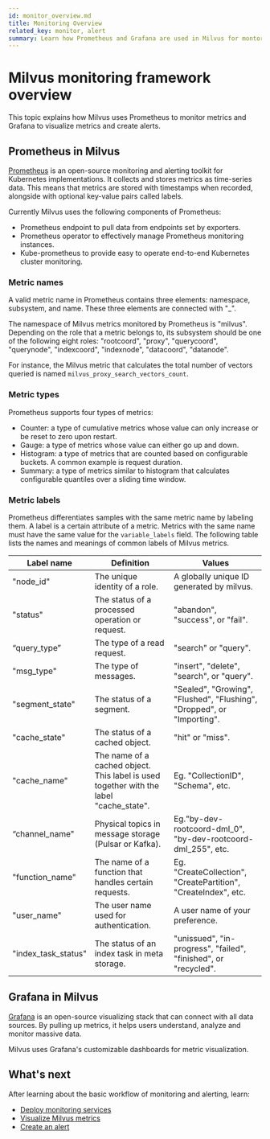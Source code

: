 ```yaml
---
id: monitor_overview.md
title: Monitoring Overview
related_key: monitor, alert
summary: Learn how Prometheus and Grafana are used in Milvus for montoring and alerting services.
---
```


# Milvus monitoring framework overview

This topic explains how Milvus uses Prometheus to monitor metrics and Grafana to visualize metrics and create alerts.

## Prometheus in Milvus
[Prometheus](https://prometheus.io/docs/introduction/overview/) is an open-source monitoring and alerting toolkit for Kubernetes implementations. It collects and stores metrics as time-series data. This means that metrics are stored with timestamps when recorded, alongside with optional key-value pairs called labels. 

Currently Milvus uses the following components of Prometheus:
- Prometheus endpoint to pull data from endpoints set by exporters.
- Prometheus operator to effectively manage Prometheus monitoring instances.
- Kube-prometheus to provide easy to operate end-to-end Kubernetes cluster monitoring.

### Metric names

A valid metric name in Prometheus contains three elements: namespace, subsystem, and name. These three elements are connected with "_". 

The namespace of Milvus metrics monitored by Prometheus is "milvus". Depending on the role that a metric belongs to, its subsystem should be one of the following eight roles: "rootcoord", "proxy", "querycoord", "querynode", "indexcoord", "indexnode", "datacoord", "datanode".

For instance, the Milvus metric that calculates the total number of vectors queried is named `milvus_proxy_search_vectors_count`.

### Metric types 

Prometheus supports four types of metrics: 

- Counter: a type of cumulative metrics whose value can only increase or be reset to zero upon restart.
- Gauge: a type of metrics whose value can either go up and down.
- Histogram: a type of metrics that are counted based on configurable buckets. A common example is request duration.
- Summary: a type of metrics similar to histogram that calculates configurable quantiles over a sliding time window.

### Metric labels

Prometheus differentiates samples with the same metric name by labeling them. A label is a certain attribute of a metric. Metrics with the same name must have the same value for the `variable_labels` field. The following table lists the names and meanings of common labels of Milvus metrics.

| Label name | Definition | Values |
|---|---|---|
| "node_id" | The unique identity of a role. | A globally unique ID generated by milvus. |
| "status" | The status of a processed operation or request. | "abandon", "success", or "fail". |
| “query_type” | The type of a read request. | "search" or "query". |
| "msg_type" | The type of messages. | "insert", "delete", "search", or "query". |
| "segment_state" | The status of a segment. | "Sealed", "Growing", "Flushed", "Flushing", "Dropped", or "Importing". |
| "cache_state" | The status of a cached object. | "hit" or "miss". |
| "cache_name" | The name of a cached object. This label is used together with the label "cache_state". | Eg. "CollectionID", "Schema", etc. |
| “channel_name" | Physical topics in message storage (Pulsar or Kafka). | Eg."by-dev-rootcoord-dml_0", "by-dev-rootcoord-dml_255", etc. |
| "function_name" | The name of a function that handles certain requests. | Eg. "CreateCollection", "CreatePartition", "CreateIndex", etc. |
| "user_name" | The user name used for authentication. | A user name of your preference. |
| "index_task_status" | The status of an index task in meta storage. | "unissued", "in-progress", "failed", "finished", or "recycled". |



## Grafana in Milvus
[Grafana](https://grafana.com/docs/grafana/latest/introduction/) is an open-source visualizing stack that can connect with all data sources. By pulling up metrics, it helps users understand, analyze and monitor massive data. 

Milvus uses Grafana's customizable dashboards for metric visualization. 

## What's next
After learning about the basic workflow of monitoring and alerting, learn:
- [Deploy monitoring services](monitor.md)
- [Visualize Milvus metrics](visualize.md)
- [Create an alert](alert.md)
